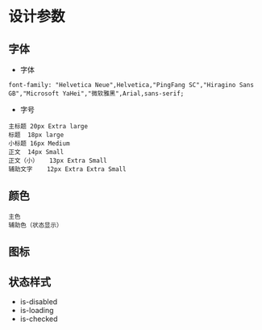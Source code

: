 # 设计参数

## 字体
* 字体
```
font-family: "Helvetica Neue",Helvetica,"PingFang SC","Hiragino Sans GB","Microsoft YaHei","微软雅黑",Arial,sans-serif;
```
* 字号
```
主标题	20px Extra large
标题	18px large
小标题	16px Medium
正文	14px Small
正文（小）	13px Extra Small
辅助文字	12px Extra Extra Small
```

## 颜色

```
主色
辅助色（状态显示）
```

## 图标

## 状态样式
* is-disabled
* is-loading
* is-checked